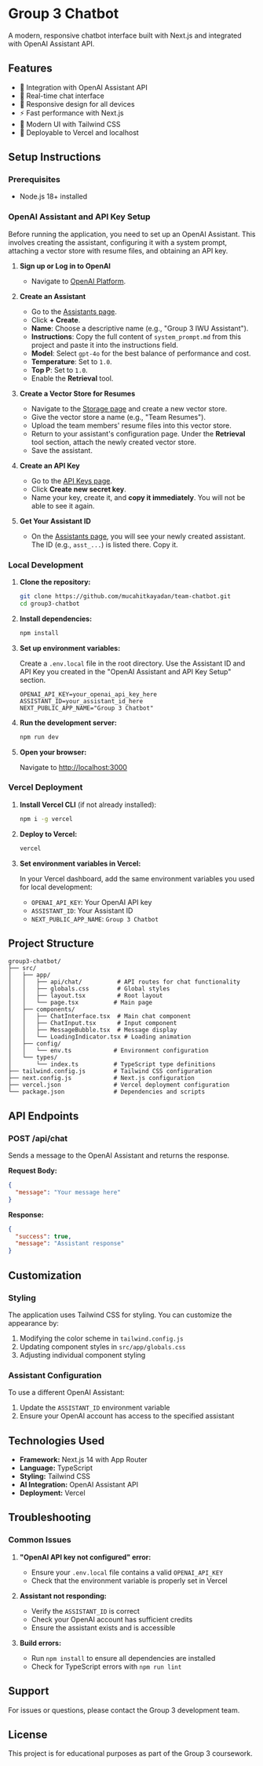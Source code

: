 # Group 3 Chatbot

A modern, responsive chatbot interface built with Next.js and integrated with OpenAI Assistant API.

## Features

- 🤖 Integration with OpenAI Assistant API
- 💬 Real-time chat interface
- 📱 Responsive design for all devices
- ⚡ Fast performance with Next.js
- 🎨 Modern UI with Tailwind CSS
- 🚀 Deployable to Vercel and localhost

## Setup Instructions

### Prerequisites

- Node.js 18+ installed

### OpenAI Assistant and API Key Setup

Before running the application, you need to set up an OpenAI Assistant. This involves creating the assistant, configuring it with a system prompt, attaching a vector store with resume files, and obtaining an API key.

1.  **Sign up or Log in to OpenAI**
    *   Navigate to [OpenAI Platform](https://platform.openai.com/).

2.  **Create an Assistant**
    *   Go to the [Assistants page](https://platform.openai.com/assistants).
    *   Click **+ Create**.
    *   **Name**: Choose a descriptive name (e.g., "Group 3 IWU Assistant").
    *   **Instructions**: Copy the full content of `system_prompt.md` from this project and paste it into the instructions field.
    *   **Model**: Select `gpt-4o` for the best balance of performance and cost.
    *   **Temperature**: Set to `1.0`.
    *   **Top P**: Set to `1.0`.
    *   Enable the **Retrieval** tool.

3.  **Create a Vector Store for Resumes**
    *   Navigate to the [Storage page](https://platform.openai.com/storage/vector_stores) and create a new vector store.
    *   Give the vector store a name (e.g., "Team Resumes").
    *   Upload the team members' resume files into this vector store.
    *   Return to your assistant's configuration page. Under the **Retrieval** tool section, attach the newly created vector store.
    *   Save the assistant.

4.  **Create an API Key**
    *   Go to the [API Keys page](https://platform.openai.com/api-keys).
    *   Click **Create new secret key**.
    *   Name your key, create it, and **copy it immediately**. You will not be able to see it again.

5.  **Get Your Assistant ID**
    *   On the [Assistants page](https://platform.openai.com/assistants), you will see your newly created assistant. The ID (e.g., `asst_...`) is listed there. Copy it.

### Local Development

1. **Clone the repository:**
   ```bash
   git clone https://github.com/mucahitkayadan/team-chatbot.git
   cd group3-chatbot
   ```

2. **Install dependencies:**
   ```bash
   npm install
   ```

3. **Set up environment variables:**
   
   Create a `.env.local` file in the root directory. Use the Assistant ID and API Key you created in the "OpenAI Assistant and API Key Setup" section.
   ```env
   OPENAI_API_KEY=your_openai_api_key_here
   ASSISTANT_ID=your_assistant_id_here
   NEXT_PUBLIC_APP_NAME="Group 3 Chatbot"
   ```

4. **Run the development server:**
   ```bash
   npm run dev
   ```

5. **Open your browser:**
   
   Navigate to [http://localhost:3000](http://localhost:3000)

### Vercel Deployment

1. **Install Vercel CLI** (if not already installed):
   ```bash
   npm i -g vercel
   ```

2. **Deploy to Vercel:**
   ```bash
   vercel
   ```

3. **Set environment variables in Vercel:**
   
   In your Vercel dashboard, add the same environment variables you used for local development:
   - `OPENAI_API_KEY`: Your OpenAI API key
   - `ASSISTANT_ID`: Your Assistant ID
   - `NEXT_PUBLIC_APP_NAME`: `Group 3 Chatbot`

## Project Structure

```
group3-chatbot/
├── src/
│   ├── app/
│   │   ├── api/chat/          # API routes for chat functionality
│   │   ├── globals.css        # Global styles
│   │   ├── layout.tsx         # Root layout
│   │   └── page.tsx          # Main page
│   ├── components/
│   │   ├── ChatInterface.tsx  # Main chat component
│   │   ├── ChatInput.tsx      # Input component
│   │   ├── MessageBubble.tsx  # Message display
│   │   └── LoadingIndicator.tsx # Loading animation
│   ├── config/
│   │   └── env.ts            # Environment configuration
│   └── types/
│       └── index.ts          # TypeScript type definitions
├── tailwind.config.js        # Tailwind CSS configuration
├── next.config.js            # Next.js configuration
├── vercel.json               # Vercel deployment configuration
└── package.json              # Dependencies and scripts
```

## API Endpoints

### POST /api/chat

Sends a message to the OpenAI Assistant and returns the response.

**Request Body:**
```json
{
  "message": "Your message here"
}
```

**Response:**
```json
{
  "success": true,
  "message": "Assistant response"
}
```

## Customization

### Styling

The application uses Tailwind CSS for styling. You can customize the appearance by:

1. Modifying the color scheme in `tailwind.config.js`
2. Updating component styles in `src/app/globals.css`
3. Adjusting individual component styling

### Assistant Configuration

To use a different OpenAI Assistant:

1. Update the `ASSISTANT_ID` environment variable
2. Ensure your OpenAI account has access to the specified assistant

## Technologies Used

- **Framework:** Next.js 14 with App Router
- **Language:** TypeScript
- **Styling:** Tailwind CSS
- **AI Integration:** OpenAI Assistant API
- **Deployment:** Vercel

## Troubleshooting

### Common Issues

1. **"OpenAI API key not configured" error:**
   - Ensure your `.env.local` file contains a valid `OPENAI_API_KEY`
   - Check that the environment variable is properly set in Vercel

2. **Assistant not responding:**
   - Verify the `ASSISTANT_ID` is correct
   - Check your OpenAI account has sufficient credits
   - Ensure the assistant exists and is accessible

3. **Build errors:**
   - Run `npm install` to ensure all dependencies are installed
   - Check for TypeScript errors with `npm run lint`

## Support

For issues or questions, please contact the Group 3 development team.

## License

This project is for educational purposes as part of the Group 3 coursework. 
